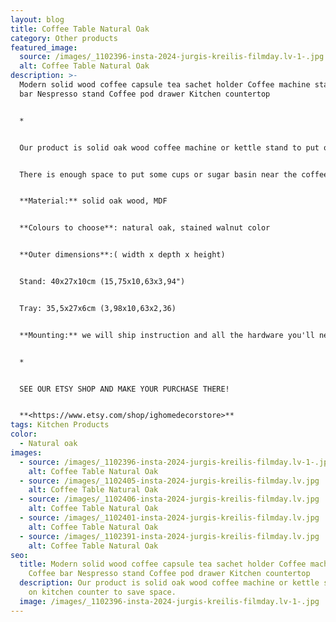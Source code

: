 ```yaml
---
layout: blog
title: Coffee Table Natural Oak
category: Other products
featured_image:
  source: /images/_1102396-insta-2024-jurgis-kreilis-filmday.lv-1-.jpg
  alt: Coffee Table Natural Oak
description: >-
  Modern solid wood coffee capsule tea sachet holder Coffee machine stand Coffee
  bar Nespresso stand Coffee pod drawer Kitchen countertop


  *


  Our product is solid oak wood coffee machine or kettle stand to put on kitchen counter to save space. Under the stand there is a removable tray, also made of an oak frame with a painted MDF bottom. 


  There is enough space to put some cups or sugar basin near the coffee machine. Since the tray is removable, you can use it to store coffee capsules or tea bags or use it to serve your drinks and snacks.


  **Material:** solid oak wood, MDF


  **Colours to choose**: natural oak, stained walnut color


  **Outer dimensions**:( width x depth x height)


  Stand: 40x27x10cm (15,75x10,63x3,94")


  Tray: 35,5x27x6cm (3,98x10,63x2,36)


  **Mounting:** we will ship instruction and all the hardware you'll need to install together with product.


  *


  SEE OUR ETSY SHOP AND MAKE YOUR PURCHASE THERE!


  **<https://www.etsy.com/shop/ighomedecorstore>**
tags: Kitchen Products
color:
  - Natural oak
images:
  - source: /images/_1102396-insta-2024-jurgis-kreilis-filmday.lv-1-.jpg
    alt: Coffee Table Natural Oak
  - source: /images/_1102405-insta-2024-jurgis-kreilis-filmday.lv.jpg
    alt: Coffee Table Natural Oak
  - source: /images/_1102406-insta-2024-jurgis-kreilis-filmday.lv.jpg
    alt: Coffee Table Natural Oak
  - source: /images/_1102401-insta-2024-jurgis-kreilis-filmday.lv.jpg
    alt: Coffee Table Natural Oak
  - source: /images/_1102391-insta-2024-jurgis-kreilis-filmday.lv.jpg
    alt: Coffee Table Natural Oak
seo:
  title: Modern solid wood coffee capsule tea sachet holder Coffee machine stand
    Coffee bar Nespresso stand Coffee pod drawer Kitchen countertop
  description: Our product is solid oak wood coffee machine or kettle stand to put
    on kitchen counter to save space.
  image: /images/_1102396-insta-2024-jurgis-kreilis-filmday.lv-1-.jpg
---
```

